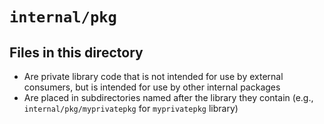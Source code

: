 <!-- File managed by repo-as-code, do not edit manually! -->
# `internal/pkg`

## Files in this directory

- Are private library code that is not intended for use by external consumers, but is intended for use by other internal packages
- Are placed in subdirectories named after the library they contain (e.g., `internal/pkg/myprivatepkg` for `myprivatepkg` library)
